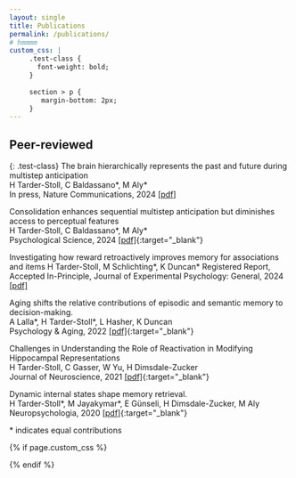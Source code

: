 ```yaml
---
layout: single
title: Publications
permalink: /publications/
# hmmmm
custom_css: |
     .test-class {
       font-weight: bold;
     }
     
     section > p {
        margin-bottom: 2px;
     }
---
```


<!-- ## Preprints -->

## Peer-reviewed

{: .test-class}
The brain hierarchically represents the past and future during multistep anticipation  
H Tarder-Stoll, C Baldassano\*, M Aly\*  
In press, Nature Communications, 2024 [[pdf]](/docs/assets/pdfs/publications/brain-hierarchically.pdf)

Consolidation enhances sequential multistep anticipation but diminishes access to perceptual features  
H Tarder-Stoll, C Baldassano\*, M Aly\*  
Psychological Science, 2024 [[pdf]](/docs/assets/pdfs/publications/consolidation-enhances-sequential.pdf){:target="_blank"}

Investigating how reward retroactively improves memory for associations and items
H Tarder-Stoll, M Schlichting\*, K Duncan\*
Registered Report, Accepted In-Principle, Journal of Experimental Psychology: General, 2024 [[pdf]](/docs/assets/pdfs/publications/investigating-how-reward.pdf)

Aging shifts the relative contributions of episodic and semantic memory to decision-making.  
A Lalla\*, H Tarder-Stoll\*, L Hasher, K Duncan  
Psychology &amp; Aging, 2022 [[pdf]](/docs/assets/pdfs/publications/aging-shifts-the-relative.pdf){:target="_blank"}

Challenges in Understanding the Role of Reactivation in Modifying Hippocampal Representations  
H Tarder-Stoll, C Gasser, W Yu, H Dimsdale-Zucker  
Journal of Neuroscience, 2021 [[pdf]](/docs/assets/pdfs/publications/challenges-in-understanding.pdf){:target="_blank"}

Dynamic internal states shape memory retrieval.  
H Tarder-Stoll\*, M Jayakymar\*, E Günseli, H Dimsdale-Zucker, M Aly  
Neuropsychologia, 2020 [[pdf]](/docs/assets/pdfs/publications/dynamic-internal-states.pdf){:target="_blank"}

\* indicates equal contributions

{% if page.custom_css %}
<style>
    {{ page.custom_css }}
</style>
{% endif %}